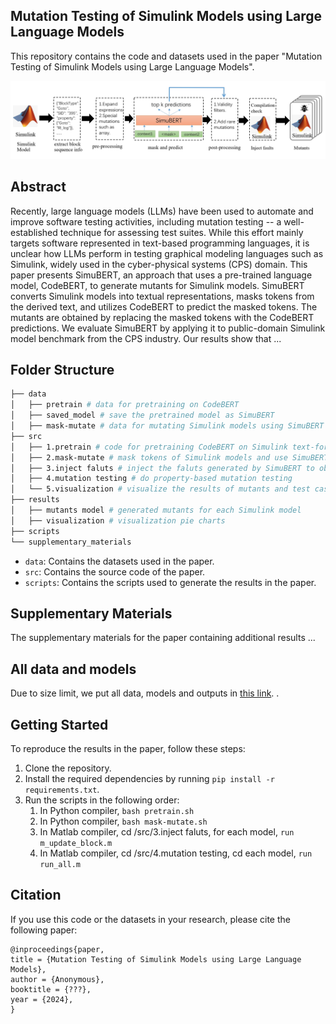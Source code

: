 ## Mutation Testing of Simulink Models using Large Language Models

This repository contains the code and datasets used in the paper "Mutation Testing of Simulink Models using Large Language
Models". 

![Example Image](src/pipeline.png )

## Abstract

Recently, large language models (LLMs) have been used to automate and improve software testing activities, including mutation testing -- a well-established technique for assessing test suites. While this effort mainly targets software represented in text-based programming languages, it is unclear how LLMs perform in testing graphical modeling languages such as Simulink, widely used in the cyber-physical systems (CPS) domain. This paper presents SimuBERT, an approach that uses a pre-trained language model, CodeBERT, to generate mutants for Simulink models. SimuBERT converts Simulink models into textual representations, masks tokens from the derived text, and utilizes CodeBERT to predict the masked tokens. The mutants are obtained by replacing the masked tokens with the CodeBERT predictions. We evaluate SimuBERT by applying it to public-domain Simulink model benchmark from the CPS industry. Our results show that ... 

## Folder Structure

```bash
├── data
│   ├── pretrain # data for pretraining on CodeBERT
│   ├── saved_model # save the pretrained model as SimuBERT
│   ├── mask-mutate # data for mutating Simulink models using SimuBERT
├── src
│   ├── 1.pretrain # code for pretraining CodeBERT on Simulink text-format corpus to obtain SimuBERT
│   ├── 2.mask-mutate # mask tokens of Simulink models and use SimuBERT to make predictions
│   ├── 3.inject faluts # inject the faluts generated by SimuBERT to obtain mutants
│   ├── 4.mutation testing # do property-based mutation testing
│   └── 5.visualization # visualize the results of mutants and test cases
├── results
│   ├── mutants model # generated mutants for each Simulink model
│   ├── visualization # visualization pie charts
├── scripts
└── supplementary_materials
```

- `data`: Contains the datasets used in the paper.
- `src`: Contains the source code of the paper.
- `scripts`: Contains the scripts used to generate the results in the paper.

## Supplementary Materials

The supplementary materials for the paper containing additional results ...

## All data and models

Due to size limit, we put all data, models and outputs  in [this link]([https://github.com/](https://drive.google.com/file/d/179SQPOguBYUbkRM76NkgXqVqBQp5-KKI/view)).
.

## Getting Started

To reproduce the results in the paper, follow these steps:

1. Clone the repository.
2. Install the required dependencies by running `pip install -r requirements.txt`.
3. Run the scripts in the following order: 
   1. In Python compiler, ```bash pretrain.sh```
   2. In Python compiler, ```bash mask-mutate.sh```
   3. In Matlab compiler, cd /src/3.inject faluts, for each model, ```run m_update_block.m```
   4. In Matlab compiler, cd /src/4.mutation testing, cd each model, ```run run_all.m```

## Citation

If you use this code or the datasets in your research, please cite the following paper:

```
@inproceedings{paper,
title = {Mutation Testing of Simulink Models using Large Language Models},
author = {Anonymous},
booktitle = {???},
year = {2024},
}
```
